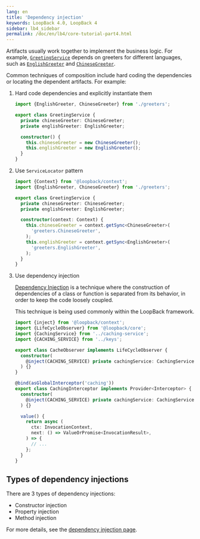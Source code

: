```yaml
---
lang: en
title: 'Dependency injection'
keywords: LoopBack 4.0, LoopBack 4
sidebar: lb4_sidebar
permalink: /doc/en/lb4/core-tutorial-part4.html
---
```


Artifacts usually work together to implement the business logic. For example,
[`GreetingService`](https://github.com/strongloop/loopback-next/blob/master/examples/greeter-extension/src/greeting-service.ts)
depends on greeters for different languages, such as
[`EnglishGreeter`](https://github.com/strongloop/loopback-next/blob/master/examples/greeter-extension/src/greeters/greeter-en.ts)
and
[`ChineseGreeter`](https://github.com/strongloop/loopback-next/blob/master/examples/greeter-extension/src/greeters/greeter-cn.ts).

Common techniques of composition include hard coding the dependencies or
locating the dependent artifacts. For example:

1. Hard code dependencies and explicitly instantiate them

   ```ts
   import {EnglishGreeter, ChineseGreeter} from './greeters';

   export class GreetingService {
     private chineseGreeter: ChineseGreeter;
     private englishGreeter: EnglishGreeter;

     constructor() {
       this.chineseGreeter = new ChineseGreeter();
       this.englishGreeter = new EnglishGreeter();
     }
   }
   ```

2. Use `ServiceLocator` pattern

   ```ts
   import {Context} from '@loopback/context';
   import {EnglishGreeter, ChineseGreeter} from './greeters';

   export class GreetingService {
     private chineseGreeter: ChineseGreeter;
     private englishGreeter: EnglishGreeter;

     constructor(context: Context) {
       this.chineseGreeter = context.getSync<ChineseGreeter>(
         'greeters.ChineseGreeter',
       );
       this.englishGreeter = context.getSync<EnglishGreeter>(
         'greeters.EnglishGreeter',
       );
     }
   }
   ```

3. Use dependency injection

   [Dependency Injection](https://en.wikipedia.org/wiki/Dependency_injection) is
   a technique where the construction of dependencies of a class or function is
   separated from its behavior, in order to keep the code loosely coupled.

   This technique is being used commonly within the LoopBack framework.

   ```ts
   import {inject} from '@loopback/context';
   import {LifeCycleObserver} from '@loopback/core';
   import {CachingService} from '../caching-service';
   import {CACHING_SERVICE} from '../keys';

   export class CacheObserver implements LifeCycleObserver {
     constructor(
       @inject(CACHING_SERVICE) private cachingService: CachingService,
     ) {}
   }
   ```

   ```ts
   @bind(asGlobalInterceptor('caching'))
   export class CachingInterceptor implements Provider<Interceptor> {
     constructor(
       @inject(CACHING_SERVICE) private cachingService: CachingService,
     ) {}

     value() {
       return async (
         ctx: InvocationContext,
         next: () => ValueOrPromise<InvocationResult>,
       ) => {
         // ...
       };
     }
   }
   ```

## Types of dependency injections

There are 3 types of dependency injections:

- Constructor injection
- Property injection
- Method injection

For more details, see the
[dependency injection page](https://loopback.io/doc/en/lb4/Dependency-injection.html#flavors-of-dependency-injection).
